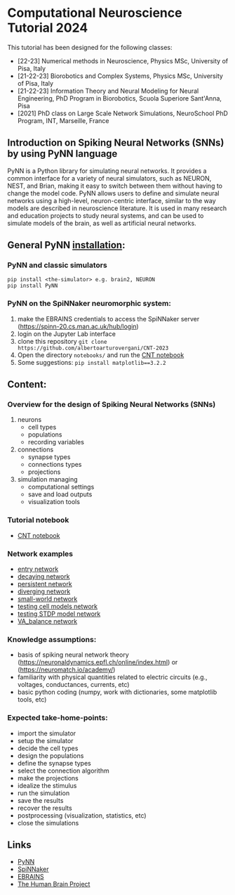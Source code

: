 # Computational Neuroscience Tutorial 2024
This tutorial has been designed for the following classes:

- [22-23] Numerical methods in Neuroscience, Physics MSc, University of Pisa, Italy
- [21-22-23] Biorobotics and Complex Systems, Physics MSc, University of Pisa, Italy
- [21-22-23] Information Theory and Neural Modeling for Neural Engineering, PhD Program in Biorobotics, Scuola Superiore Sant'Anna, Pisa
- [2021] PhD class on Large Scale Network Simulations, NeuroSchool PhD Program, INT, Marseille, France

## Introduction on Spiking Neural Networks (SNNs) by using PyNN language 

PyNN is a Python library for simulating neural networks. It provides a common interface for a variety of neural simulators, such as NEURON, NEST, and Brian, making it easy to switch between them without having to change the model code. PyNN allows users to define and simulate neural networks using a high-level, neuron-centric interface, similar to the way models are described in neuroscience literature. It is used in many research and education projects to study neural systems, and can be used to simulate models of the brain, as well as artificial neural networks.

## General PyNN [installation](http://neuralensemble.org/docs/PyNN/installation.html#installing-nest-and-pynest):
### PyNN and classic simulators
```
pip install <the-simulator> e.g. brain2, NEURON
pip install PyNN
```

### PyNN on the SpiNNaker neuromorphic system:

1. make the EBRAINS credentials to access the SpiNNaker server (https://spinn-20.cs.man.ac.uk/hub/login)
1. login on the Jupyter Lab interface
1. clone this repository `git clone https://github.com/albertoarturovergani/CNT-2023`
1. Open the directory `notebooks/` and run the [CNT notebook](notebooks/CNT_notebook.ipynb)
1. Some suggestions: `pip install matplotlib==3.2.2`

## Content:

### Overview for the design of Spiking Neural Networks (SNNs)

1. neurons
    - cell types
    - populations
    - recording variables
1. connections
    - synapse types
    - connections types
    - projections
3. simulation managing
    - computational settings
    - save and load outputs
    - visualization tools

### Tutorial notebook

- [CNT notebook](notebooks/CNT_notebook.ipynb)

### Network examples 

- [entry network](notebooks/eg_entry-network.ipynb)
- [decaying network](notebooks/eg_decaying-network.ipynb)
- [persistent network](notebooks/eg_persistent-network.ipynb)
- [diverging network](notebooks/eg_diverging-network.ipynb)
- [small-world network](notebooks/eg_small-world-network.ipynb)
- [testing cell models network](notebooks/eg_testing-cell-models-network.ipynb)
- [testing STDP model network](notebooks/eg_testing-STDP-model-network.ipynb)
- [VA_balance network](notebooks/eg_balance-network.ipynb)

### Knowledge assumptions: 

- basis of spiking neural network theory (https://neuronaldynamics.epfl.ch/online/index.html) or (https://neuromatch.io/academy/)
- familiarity with physical quantities related to electric circuits (e.g., voltages, conductances, currents, etc)
- basic python coding (numpy, work with dictionaries, some matplotlib tools, etc)

### Expected take-home-points: 

- import the simulator
- setup the simulator
- decide the cell types 
- design the populations
- define the synapse types
- select the connection algorithm
- make the projections 
- idealize the stimulus
- run the simulation
- save the results
- recover the results
- postprocessing (visualization, statistics, etc)
- close the simulations

## Links
- [PyNN](http://neuralensemble.org/docs/PyNN/index.html)
- [SpiNNaker](http://apt.cs.manchester.ac.uk/projects/SpiNNaker/)
- [EBRAINS](https://ebrains.eu/)
- [The Human Brain Project](https://www.humanbrainproject.eu/en/)
